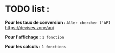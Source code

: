 # TODO list :

**Pour les taux de conversion :**
`Aller chercher l'API`
https://devises.zone/api

**Pour l'affichage :**
`1 fonction`

**Pour les calculs :**
`1 fonctions`
